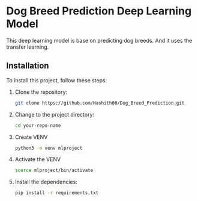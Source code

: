 # Dog Breed Prediction Deep Learning Model

This deep learning model is base on predicting dog breeds. And it uses the transfer learning.

## Installation

To install this project, follow these steps:

1. Clone the repository:
   ```bash
   git clone https://github.com/Hashith00/Dog_Breed_Prediction.git
   ```
2. Change to the project directory:
   ```bash
   cd your-repo-name
   ```
3. Create VENV
   ```bash
   python3 -m venv mlproject
   ```
4. Activate the VENV
   ```bash
   source mlproject/bin/activate
   ```
5. Install the dependencies:
   ```bash
   pip install -r requirements.txt
   ```
